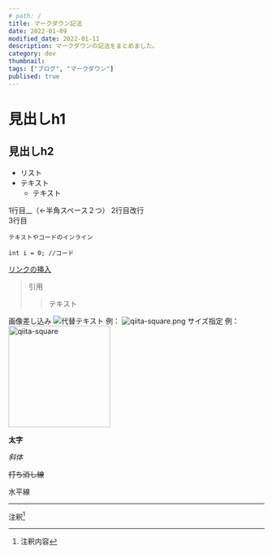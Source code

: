 ```yaml
---
# path: /
title: マークダウン記法
date: 2022-01-09
modified_date: 2022-01-11
description: マークダウンの記法をまとめました。
category: dev
thumbnail:
tags: ["ブログ", "マークダウン"]
publised: true
---
```


# 見出しh1
## 見出しh2

- リスト
- テキスト
	- テキスト

1行目__（←半角スペース２つ）
2行目改行
<br>
3行目

`テキストやコードのインライン`

```javascript:タイトル入れれる
int i = 0; //コード
```

[リンクの挿入](http://qiita.com/)

> 引用
>> テキスト

画像差し込み
![代替テキスト](URL "タイトル")
例： ![qiita-square.png](https://qiita-image-store.s3.amazonaws.com/0/126861/90386757-fd96-8ba6-3477-485669713c55.png "qiita-square")
サイズ指定
例： <img width="200" alt="qiita-square" src="https://qiita-image-store.s3.amazonaws.com/0/126861/90386757-fd96-8ba6-3477-485669713c55.png">

**太字**

*斜体*

~~打ち消し線~~

水平線
***

注釈[^1]
[^1]: 注釈内容
